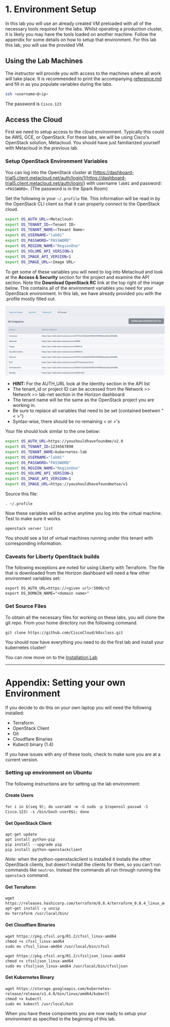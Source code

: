 # 1. Environment Setup

In this lab you will use an already created VM preloaded with all of the necessary tools required for the labs. Whilst operating a production cluster, it is likely you may have the tools loaded on another machine. Follow the appendix for some details on how to setup that environment. For this lab this lab, you will use the provided VM.

## Using the Lab Machines

The instructor will provide you with access to the machines where all work will take place. It is recommended to print the accompanying [reference.md](../reference.md) and fill in as you populate variables during the labs. 

```bash
ssh <username>@<ip>
```
The password is ```Cisco.123```


## Access the Cloud

First we need to setup access to the cloud environment. Typically this could be AWS, GCE, or OpenStack. For these labs, we will be using Cisco's OpenStack solution, Metacloud. You should have just familiarized yourself with Metacloud in the previous lab.

### Setup OpenStack Environment Variables

You can log into the OpenStack cluster at [https://dashboard-trial5.client.metacloud.net/auth/login/](https://dashboard-trial5.client.metacloud.net/auth/login/) with username ```lab01``` and password: ```<PASSWORD>```. (The password is in the Spark Room)

Set the following in your ```~/.profile``` file. This information will be read in by the OpenStack CLI client so that it can properly connect to the OpenStack cloud.

```bash
export OS_AUTH_URL=<Metacloud>
export OS_TENANT_ID=<Tenant ID>
export OS_TENANT_NAME=<Tenant Name>
export OS_USERNAME="lab01"
export OS_PASSWORD="PASSWORD"
export OS_REGION_NAME="RegionOne"
export OS_VOLUME_API_VERSION=1
export OS_IMAGE_API_VERSION=1
export OS_IMAGE_URL=<Image URL>
```

To get some of these variables you will need to log into Metacloud and look at the **Access & Security** section for the project and examine the API section. Note the **Download OpenStack RC** link at the top right of the image below. This contains all of the environment variables you need for your OpenStack environment. In this lab, we have already provided you with the .profile mostly filled out.

![api access](images/mc1.png)

  * **HINT:** For the AUTH_URL look at the Identity section in the API list 
  * The tenant_id or project ID can be accessed from the Network >> Network >> lab-net section in the Horizon dashboard
  * The tenant name will be the same as the OpenStack project you are working in.
  * Be sure to replace all variables that need to be set (contained beetwen "< >")
  * Syntax-wise, there should be no remaining < or  >'s

Your file should look similar to the one below:

```bash
export OS_AUTH_URL=https://youshouldhavefoundme/v2.0
export OS_TENANT_ID=1234567890
export OS_TENANT_NAME=kubernetes-lab
export OS_USERNAME="lab01"
export OS_PASSWORD="PASSWORD"
export OS_REGION_NAME="RegionOne"
export OS_VOLUME_API_VERSION=1
export OS_IMAGE_API_VERSION=1
export OS_IMAGE_URL=https://youshouldhavefoundmetoo/v1

```  

Source this file: 

```
. ~/.profile
```
Now these variables will be active anytime you log into the virtual machine. Test to make sure it works. 

```
openstack server list
```
You should see a list of virtual machines running under this tenant with corresponding information.


### Caveats for Liberty OpenStack builds
The following exceptions are noted for using Liberty with Terraform.  The file that is downloaded from the Horizon dashboard will need a few other environment variables set:

```
export OS_AUTH_URL=https://<given url>:5000/v3
export OS_DOMAIN_NAME="<domain name>"
```

### Get Source Files

To obtain all the necessary files for working on these labs, you will clone the git repo. From your home directory run the following command.

```
git clone https://github.com/CiscoCloud/k8sclass.git
```

You should now have everything you need to do the first lab and install your kubernetes cluster!

You can now move on to the [Installation Lab](https://github.com/CiscoCloud/k8sclass/blob/master/02-Install/README.md)


<HR>

# Appendix: Setting your own Environment

If you decide to do this on your own laptop you will need the following installed: 

* Terraform
* OpenStack Client
* Git
* Cloudflare Binaries
* Kubectl binary (1.4)

If you have issues with any of these tools, check to make sure you are at a current version.  

### Setting up environment on Ubuntu

The following instructions are for setting up the lab environment: 

#### Create Users

```
for i in $(seq 9); do useradd -m -G sudo -p $(openssl passwd -1 Cisco.123) -s /bin/bash user0$i; done
```

#### Get OpenStack Client

```
apt-get update
apt install python-pip
pip install --upgrade pip
pip install python-openstackclient
```
_Note:_ when the python-openstackclient is installed it installs the other OpenStack clients, but doesn't install the clients for them, so you can't run commands like ```neutron```.  Instead the commands all run through running the ```openstack``` command.  

#### Get Terraform 

```
wget https://releases.hashicorp.com/terraform/0.8.4/terraform_0.8.4_linux_amd64.zip
apt-get install -y unzip
mv terraform /usr/local/bin/
```

#### Get Cloudflare Binaries

```
wget https://pkg.cfssl.org/R1.2/cfssl_linux-amd64
chmod +x cfssl_linux-amd64
sudo mv cfssl_linux-amd64 /usr/local/bin/cfssl
```

```
wget https://pkg.cfssl.org/R1.2/cfssljson_linux-amd64
chmod +x cfssljson_linux-amd64
sudo mv cfssljson_linux-amd64 /usr/local/bin/cfssljson
```

#### Get Kubernetes Binary

```
wget https://storage.googleapis.com/kubernetes-release/release/v1.4.0/bin/linux/amd64/kubectl
chmod +x kubectl
sudo mv kubectl /usr/local/bin
```

When you have these components you are now ready to setup your environment as specified in the beginning of this lab.
>